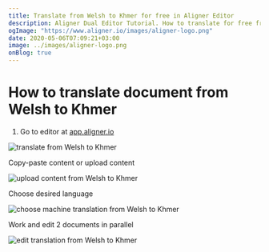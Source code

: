 ```yaml
---
title: Translate from Welsh to Khmer for free in Aligner Editor
description: Aligner Dual Editor Tutorial. How to translate for free from Welsh to Khmer. Aligner is multilingual document management platform. 
ogImage: "https://www.aligner.io/images/aligner-logo.png"
date: 2020-05-06T07:09:21+03:00
image: ../images/aligner-logo.png
onBlog: true
---
```


# How to translate document from Welsh to Khmer

1. Go to editor at [app.aligner.io](https://app.aligner.io "Aligner App web page")

![translate from Welsh to Khmer](../aligner-blank-editor.png "translate from Welsh to Khmer")

Copy-paste content or upload content

![upload content from Welsh to Khmer](../aligner-uploaded-document.png "upload content from Welsh to Khmer")

Choose desired language

![choose machine translation from Welsh to Khmer](../aligner-language-dropdown.png "choose machine translation from Welsh to Khmer")

Work and edit 2 documents in parallel

![edit translation from Welsh to Khmer](../aligner-double-sitded-editor.png "edit translation from Welsh to Khmer")

